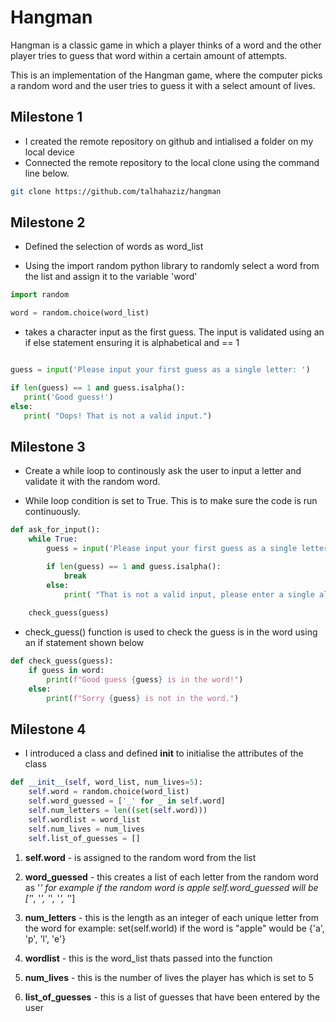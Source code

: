 # Hangman
Hangman is a classic game in which a player thinks of a word and the other player tries to guess that word within a certain amount of attempts.

This is an implementation of the Hangman game, where the computer picks a random word and the user tries to guess it with a select amount of lives.

## Milestone 1

- I created the remote repository on github and intialised a folder on my local device 
- Connected the remote repository to the local clone using the command line below.

```bash
git clone https://github.com/talhahaziz/hangman
```
## Milestone 2

- Defined the selection of words as word_list 

- Using the import random python library to randomly select a word from the list and assign it to the variable 'word'

```python
import random 

word = random.choice(word_list)
```

- takes a character input as the first guess. The input is validated using an if else statement ensuring it is alphabetical and == 1 
 

 ```python

guess = input('Please input your first guess as a single letter: ')

if len(guess) == 1 and guess.isalpha():
    print('Good guess!')
else:
    print( "Oops! That is not a valid input.")

```

## Milestone 3 

- Create a while loop to continously ask the user to input a letter and validate it with the random word.

- While loop condition is set to True. This is to make sure the code is run continuously.

```python 
def ask_for_input():
    while True:
        guess = input('Please input your first guess as a single letter: ')

        if len(guess) == 1 and guess.isalpha():
            break
        else:
            print( "That is not a valid input, please enter a single alphabetical character.")
    
    check_guess(guess)
```

- check_guess() function is used to check the guess is in the word using an if statement shown below

```python
def check_guess(guess):
    if guess in word:
        print(f"Good guess {guess} is in the word!")
    else:
        print(f"Sorry {guess} is not in the word.")
```

## Milestone 4 

- I introduced a class and defined __init__ to initialise the attributes of the class 

```python
def __init__(self, word_list, num_lives=5):
    self.word = random.choice(word_list)
    self.word_guessed = ['_' for _ in self.word]
    self.num_letters = len((set(self.word)))
    self.wordlist = word_list
    self.num_lives = num_lives
    self.list_of_guesses = []
```
1. **self.word** - is assigned to the random word from the list 

1. **word_guessed** - this creates a list of each letter from the random word as '_' for example if the random word is apple self.word_guessed will be ['_', '_', '_', '_', '_']

1. **num_letters** - this is the length as an integer of each unique letter from the word for example: set(self.world) if the word is "apple" would be {'a', 'p', 'l', 'e'}

1. **wordlist** - this is the word_list thats passed into the function 

1. **num_lives** - this is the number of lives the player has which is set to 5 

1. **list_of_guesses** - this is a list of guesses that have been entered by the user



